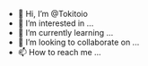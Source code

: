 - 👋 Hi, I’m @Tokitoio
- 👀 I’m interested in ...
- 🌱 I’m currently learning ...
- 💞️ I’m looking to collaborate on ...
- 📫 How to reach me ...

<!---
Tokitoio/Tokitoio is a ✨ special ✨ repository because its `README.md` (this file) appears on your GitHub profile.
You can click the Preview link to take a look at your changes.
--->
